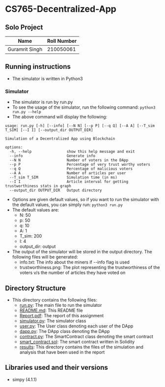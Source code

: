 # CS765-Decentralized-App

## Solo Project
| Name | Roll Number |
| --- | --- |
|Guramrit Singh | 210050061|

## Running instructions
- The simulator is written in Python3

### Simulator
- The simulator is run by run.py
- To see the usage of the simulator, run the following command:
```python3 run.py --help```
- The above command will display the following:
```
usage: run.py [-h] [--info] [--N N] [--p P] [--q Q] [--A A] [--T_sim T_SIM] [--I I] [--output_dir OUTPUT_DIR]

Simulation of a Decentralized App using Blockchain

options:
  -h, --help                show this help message and exit
  --info                    Generate info
  --N N                     Number of voters in the DApp
  --p P                     Percentage of very trust worthy voters
  --q Q                     Percentage of malicious voters
  --A A                     Number of articles per user
  --T_sim T_SIM             Simulation time (in ms)
  --I I                     Article interval for getting trustworthiness stats in graph
  --output_dir OUTPUT_DIR   Output directory

```
- Options are given default values, so if you want to run the simulator with the default values, you can simply run:
```python3 run.py```
- The default values are:
    - N: 50
    - p: 50
    - q: 10
    - A: 1
    - T_sim: 200
    - I: 4 
    - output_dir: output
- The output of the simulator will be stored in the output directory. The following files will be generated:
    - info.txt: The info about the miners if --info flag is used
    - trustworthiness.png: The plot representing the trustworthiness of the voters v/s the number of articles they have voted on

## Directory Structure
- This directory contains the following files:
    - [run.py](run.py): The main file to run the simulator
    - [README.md](README.md): This README file
    - [Report.pdf](Report.pdf): The report of this assignment
    - [simulator.py](simulator.py): The simulator class
    - [user.py](user.py): The User class denoting each user of the DApp
    - [dapp.py](dapp.py): The DApp class denoting the DApp
    - [contract.py](contract.py): The SmartContract class denoting the smart contract
    - [smart_contract.sol](smart_contract.sol): The smart contract written in Solidity
    - [results](results): This directory contains the files of the simulation and analysis that have been used in the report
 
## Libraries used and their versions
- simpy (4.1.1)
